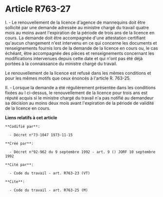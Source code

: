 # Article R763-27

I. - Le renouvellement de la licence d'agence de mannequins doit être sollicité par une demande adressée au ministre chargé
du travail quatre mois au moins avant l'expiration de la période de trois ans de la licence en cours. La demande doit être
accompagnée d'une attestation certifiant qu'aucun changement n'est intervenu en ce qui concerne les documents et
renseignements fournis lors de la demande de la licence en cours ou, le cas échéant, être accompagnée des pièces et
renseignements concernant les modifications intervenues depuis cette date et qui n'ont pas été déjà portées à la connaissance
du ministre chargé du travail.

Le renouvellement de la licence est refusé dans les mêmes conditions et pour les mêmes motifs que ceux énoncés à l'article R.
763-25.

II. - Lorsque la demande a été régulièrement présentée dans les conditions fixées au I ci-dessus, le renouvellement de la
licence pour trois ans est réputé acquis si le ministre chargé du travail n'a pas notifié au demandeur sa décision au moins
deux mois avant l'expiration de la période de validité de la licence en cours.

**Liens relatifs à cet article**

	**Codifié par**:

	  - Décret n°73-1047 1973-11-15

	**Créé par**:

	  - Décret n°92-962 du 9 septembre 1992 - art. 9 () JORF 10 septembre 1992

	**Cité par**:

	  - Code du travail - art. R763-23 (VT)

	**Cite**:

	  - Code du travail - art. R763-25 (M)
